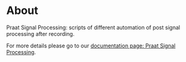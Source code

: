 # About
Praat Signal Processing: scripts of different automation of post signal processing after recording. 

For more details please go to our [documentation page: Praat Signal Processing](https://liri-resources-hub.gitbook.io/svt/tool-catalogue/praat-signal-processing).